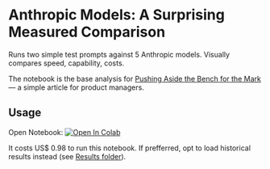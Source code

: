 # Anthropic Models: A Surprising Measured Comparison
Runs two simple test prompts against 5 Anthropic models. Visually compares speed, capability, costs.

The notebook is the base analysis for [Pushing Aside the Bench for the Mark](https://ailearnlog.com/pushing-aside-the-bench-for-the-mark/) — a simple article for product managers.

## Usage
Open Notebook: [![Open In Colab](https://colab.research.google.com/assets/colab-badge.svg)](https://colab.research.google.com/github/michellepace/anthropic-model-compare/blob/main/Anthropic_Model_Compare_(simple).ipynb)

It costs US$ 0.98 to run this notebook. If prefferred, opt to load historical results instead (see [Results folder](https://github.com/michellepace/anthropic-model-compare/tree/main/results)).
